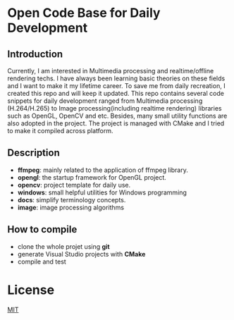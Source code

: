 # Open Code Base for Daily Development

## Introduction
Currently, I am interested in Multimedia processing and realtime/offline rendering techs. I have always been learning basic theories on these fields and I want to make it my lifetime career. To save me from daily recreation, I created this repo and will keep it updated.
This repo contains several code snippets for daily development ranged from Multimedia processing (H.264/H.265) to Image processing(including realtime rendering) libraries such as OpenGL, OpenCV and etc. Besides, many small utility functions are also adopted in the project. 
The project is managed with CMake and I tried to make it compiled across platform.

## Description
- **ffmpeg**: mainly related to the application of ffmpeg library.
- **opengl**: the startup framework for OpenGL project.
- **opencv**: project template for daily use.
- **windows**: small helpful utilities for Windows programming
- **docs**: simplify terminology concepts.
- **image**: image processing algorithms

## How to compile
- clone the whole projet using **git**
- generate Visual Studio projects with **CMake**
- compile and test

# License
[MIT](https://mit-license.org/)
